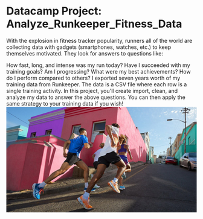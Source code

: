 # Datacamp Project: Analyze_Runkeeper_Fitness_Data

With the explosion in fitness tracker popularity, runners all of the world are collecting data with gadgets (smartphones, watches, etc.) to keep themselves motivated. They look for answers to questions like:

How fast, long, and intense was my run today?
Have I succeeded with my training goals?
Am I progressing?
What were my best achievements?
How do I perform compared to others?
I exported seven years worth of my training data from Runkeeper. The data is a CSV file where each row is a single training activity. In this project, you'll create import, clean, and analyze my data to answer the above questions. You can then apply the same strategy to your training data if you wish!
<br>
![Jogging](image/RK_HP_Quote3_EN@2x-scaled.jpg)
